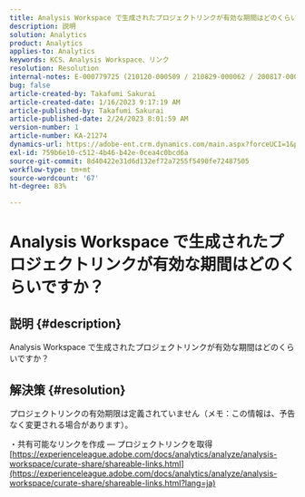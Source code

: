 ```yaml
---
title: Analysis Workspace で生成されたプロジェクトリンクが有効な期間はどのくらいですか？
description: 説明
solution: Analytics
product: Analytics
applies-to: Analytics
keywords: KCS、Analysis Workspace、リンク
resolution: Resolution
internal-notes: E-000779725 (210120-000509 / 210829-000062 / 200817-000457 / 190620-000374)
bug: false
article-created-by: Takafumi Sakurai
article-created-date: 1/16/2023 9:17:19 AM
article-published-by: Takafumi Sakurai
article-published-date: 2/24/2023 8:01:59 AM
version-number: 1
article-number: KA-21274
dynamics-url: https://adobe-ent.crm.dynamics.com/main.aspx?forceUCI=1&pagetype=entityrecord&etn=knowledgearticle&id=6625a38d-7e95-ed11-aad1-6045bd006239
exl-id: 759b6e10-c512-4b46-b42e-0cea4c0bcd6a
source-git-commit: 8d40422e31d6d132ef72a7255f5490fe72487505
workflow-type: tm+mt
source-wordcount: '67'
ht-degree: 83%

---
```


# Analysis Workspace で生成されたプロジェクトリンクが有効な期間はどのくらいですか？

## 説明 {#description}

Analysis Workspace で生成されたプロジェクトリンクが有効な期間はどのくらいですか？

## 解決策 {#resolution}


プロジェクトリンクの有効期限は定義されていません（メモ：この情報は、予告なく変更される場合があります）。

・共有可能なリンクを作成 — プロジェクトリンクを取得
[https://experienceleague.adobe.com/docs/analytics/analyze/analysis-workspace/curate-share/shareable-links.html](https://experienceleague.adobe.com/docs/analytics/analyze/analysis-workspace/curate-share/shareable-links.html?lang=ja)
